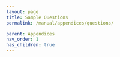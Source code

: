 ```yaml
---
layout: page
title: Sample Questions
permalink: /manual/appendices/questions/

parent: Appendices
nav_order: 1
has_children: true
---
```



